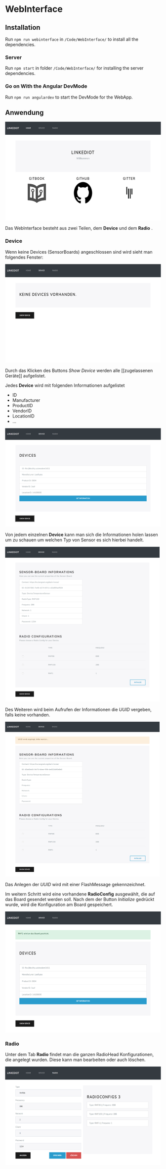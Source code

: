 # WebInterface

## Installation

Run `npm run webinterface` in `/Code/WebInterface/` to install all the dependencies.

### Server

Run `npm start` in folder `/Code/WebInterface/` for installing the server dependencies.

### Go on With the Angular DevMode
Run `npm run angulardev` to start the DevMode for the WebApp.

## Anwendung

<img src="../../images/Webinterface/picture_1.png" width="600" height="318" />

Das WebInterface besteht aus zwei Teilen, dem **Device** und dem **Radio** .


### Device
Wenn keine Devices (SensorBoards) angeschlossen sind wird sieht man folgendes Fenster:

<img src="../../images/Webinterface/picture_2.png" width="600" height="318" />

Durch das Klicken des Buttons _Show Device_ werden alle [[zugelassenen Geräte]] aufgelistet. 

Jedes **Device** wird mit folgenden Informationen aufgelistet 

* ID
* Manufacturer
* ProductID
* VendorID
* LocationID
* …

<img src="../../images/Webinterface/picture_3.png" width="600" height="318" />

Von jedem einzelnen **Device** kann man sich die Informationen holen lassen um zu schauen um welchen Typ von Sensor es sich hierbei handelt. 

<img src="../../images/Webinterface/picture_4.png" width="500" height="500" />

Des Weiteren wird beim Aufrufen der Informationen die _UUID_ vergeben, falls keine vorhanden. 

<img src="../../images/Webinterface/picture_5.png" width="500" height="500" />

Das Anlegen der _UUID_ wird mit einer FlashMessage gekennzeichnet.

Im weitern Schritt wird eine vorhandene **RadioConfig** ausgewählt, die auf das Board gesendet werden soll. Nach dem der Button _Initialize_ gedrückt wurde, wird die Konfiguration am Board gespeichert.

<img src="../../images/Webinterface/picture_6.png" width="600" height="391" />

### Radio
Unter dem Tab **Radio** findet man die ganzen RadioHead Konfigurationen, die angelegt wurden. Diese kann man bearbeiten oder auch löschen.

<img src="../../images/Webinterface/picture_7.png" width="600" height="318" />
